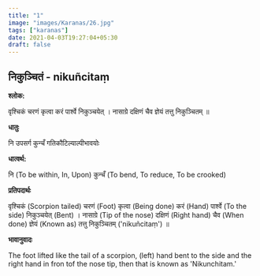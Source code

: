 ```yaml
---
title: "1"
image: "images/Karanas/26.jpg"
tags: ["karanas"]
date: 2021-04-03T19:27:04+05:30
draft: false
---
```


## निकुञ्चितं - nikuñcitaṃ

**श्लोक:**

वृश्चिकं चरणं कृत्वा करं पार्श्वे निकुञ्चयेत् । नासाग्रे दक्षिणं चैव ज्ञेयं तत्तु निकुञ्चितम् ॥

**धातुः**

नि उपसर्ग​
कुन्चँ गतिकौटिल्याल्पीभावयोः

**धात्वर्थ:**

नि (To be within, In, Upon)
कुन्चँ (To bend, To reduce, To be crooked)

**प्रतिपदार्थः**

वृश्चिकं (Scorpion tailed) चरणं (Foot) कृत्वा (Being done) करं (Hand) पार्श्वे (To the side) निकुञ्चयेत् (Bent) । नासाग्रे (Tip of the nose) दक्षिणं (Right hand) चैव (When done) ज्ञेयं (Known as) तत्तु निकुञ्चितम् ('nikuñcitaṃ') ॥

**भावानुवादः**

The foot lifted like the tail of a scorpion, (left) hand bent to the side and the right hand in fron tof the nose tip, then that is known as 'Nikunchitam.'

